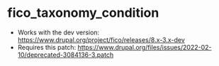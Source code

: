 # fico_taxonomy_condition

* Works with the dev version: https://www.drupal.org/project/fico/releases/8.x-3.x-dev
* Requires this patch: https://www.drupal.org/files/issues/2022-02-10/deprecated-3084136-3.patch
